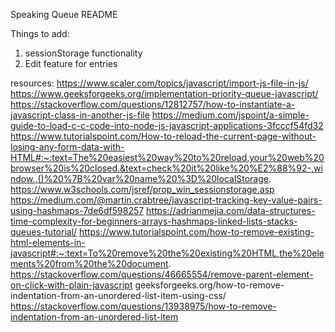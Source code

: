 Speaking Queue README

Things to add:
1. sessionStorage functionality
2. Edit feature for entries


resources:
https://www.scaler.com/topics/javascript/import-js-file-in-js/
https://www.geeksforgeeks.org/implementation-priority-queue-javascript/
https://stackoverflow.com/questions/12812757/how-to-instantiate-a-javascript-class-in-another-js-file
https://medium.com/jspoint/a-simple-guide-to-load-c-c-code-into-node-js-javascript-applications-3fcccf54fd32
https://www.tutorialspoint.com/How-to-reload-the-current-page-without-losing-any-form-data-with-HTML#:~:text=The%20easiest%20way%20to%20reload,your%20web%20browser%20is%20closed.&text=check%20it%20like%20%E2%88%92-,window.,()%20%7B%20var%20name%20%3D%20localStorage.
https://www.w3schools.com/jsref/prop_win_sessionstorage.asp
https://medium.com/@martin.crabtree/javascript-tracking-key-value-pairs-using-hashmaps-7de6df598257
https://adrianmejia.com/data-structures-time-complexity-for-beginners-arrays-hashmaps-linked-lists-stacks-queues-tutorial/
https://www.tutorialspoint.com/how-to-remove-existing-html-elements-in-javascript#:~:text=To%20remove%20the%20existing%20HTML,the%20elements%20from%20the%20document.
https://stackoverflow.com/questions/46665554/remove-parent-element-on-click-with-plain-javascript
geeksforgeeks.org/how-to-remove-indentation-from-an-unordered-list-item-using-css/
https://stackoverflow.com/questions/13938975/how-to-remove-indentation-from-an-unordered-list-item
